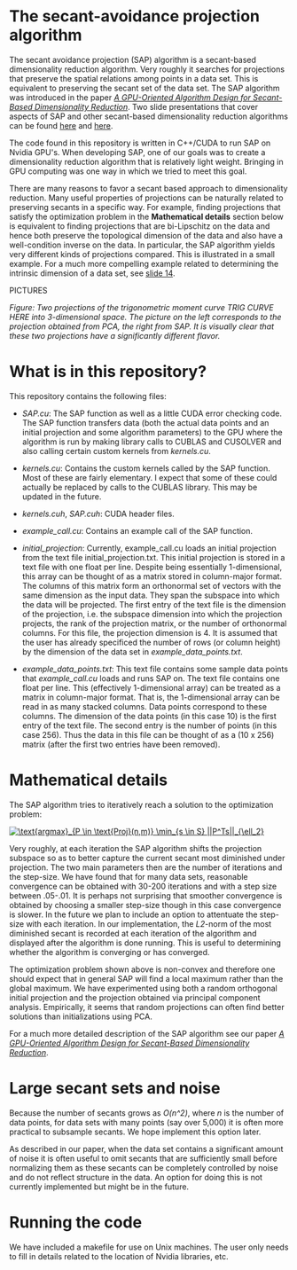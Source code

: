# The secant-avoidance projection algorithm

The secant avoidance projection (SAP) algorithm is a secant-based dimensionality reduction algorithm. 
Very roughly it searches for projections that preserve the spatial relations among points in a data set.
This is equivalent to preserving the secant set of the data set. The SAP algorithm was introduced in the paper
[*A GPU-Oriented Algorithm Design for Secant-Based Dimensionality Reduction*](https://ieeexplore.ieee.org/document/8452022). 
Two slide presentations that cover aspects of SAP and other secant-based dimensionality reduction algorithms can be found
[here](https://hkvinge.github.io/HKvinge_BigData_2018_short.pdf) and [here](https://hkvinge.github.io/HKvingeHPEC2018.pdf).

The code found in this repository is written in C++/CUDA to run SAP on Nvidia GPU's. 
When developing SAP, one of our goals was to create a dimensionality reduction algorithm 
that is relatively light weight. 
Bringing in GPU computing was one way in which we tried to meet this goal.

There are many reasons to favor a secant based approach to dimensionality reduction. 
Many useful properties of projections can be naturally related to preserving secants in a specific way.
For example, finding projections that satisfy the optimization problem in the **Mathematical details** section below
is equivalent to finding projections that are bi-Lipschitz on the data and hence both preserve the topological dimension of the data and also have a well-condition inverse on the data. 
In particular, the SAP algorithm yields very different kinds of projections compared. 
This is illustrated in a small example. 
For a much more compelling example related to determining the intrinsic dimension of a data set, see [slide 14](https://hkvinge.github.io/HKvinge_BigData_2018_short.pdf).

PICTURES

*Figure: Two projections of the trigonometric moment curve TRIG CURVE HERE into 3-dimensional space. 
The picture on the left corresponds to the projection obtained from PCA, the right from SAP.
It is visually clear that these two projections have a significantly different flavor.*

# What is in this repository?

This repository contains the following files:

* *SAP.cu*: The SAP function as well as a little CUDA error checking code. The SAP function transfers data (both the actual data points and an initial projection and some algorithm parameters) to the GPU where the algorithm is run by making library calls to CUBLAS and CUSOLVER and also calling certain custom kernels from *kernels.cu*.

* *kernels.cu*: Contains the custom kernels called by the SAP function. Most of these are fairly elementary. I expect that some of these could actually be replaced by calls to the CUBLAS library. This may be updated in the future. 

* *kernels.cuh*, *SAP.cuh*: CUDA header files.

* *example_call.cu*: Contains an example call of the SAP function.

* *initial_projection*: Currently, example_call.cu loads an initial projection from the text file initial_projection.txt. This initial projection is stored in a text file with one float per line. 
Despite being essentially 1-dimensional, this array can be thought of as a matrix stored in column-major format. 
The columns of this matrix form an orthonormal set of vectors with the same dimension as the input data. 
They span the subspace into which the data will be projected. 
The first entry of the text file is the dimension of the projection, i.e. the subspace dimension into which the projection projects, the rank of the projection matrix, or the number of orthonormal columns. 
For this file, the projection dimension is 4.
It is assumed that the user has already specificed the number of rows (or column height) by the dimension of the data set in *example_data_points.txt*.

* *example_data_points.txt*: This text file contains some sample data points that *example_call.cu* loads and runs SAP on. The text file contains one float per line. 
This (effectively 1-dimensional array) can be treated as a matrix in column-major format. 
That is, the 1-dimensional array can be read in as many stacked columns. 
Data points correspond to these columns. 
The dimension of the data points (in this case 10) is the first entry of the text file. 
The second entry is the number of points (in this case 256). 
Thus the data in this file can be thought of as a (10 x 256) matrix (after the first two entries have been removed). 

# Mathematical details

The SAP algorithm tries to iteratively reach a solution to the optimization problem:

<a href="https://www.codecogs.com/eqnedit.php?latex=\text{argmax}_{P&space;\in&space;\text{Proj}(n,m)}&space;\min_{s&space;\in&space;S}&space;||P^Ts||_{\ell_2}" target="_blank"><img src="https://latex.codecogs.com/gif.latex?\text{argmax}_{P&space;\in&space;\text{Proj}(n,m)}&space;\min_{s&space;\in&space;S}&space;||P^Ts||_{\ell_2}" title="\text{argmax}_{P \in \text{Proj}(n,m)} \min_{s \in S} ||P^Ts||_{\ell_2}" /></a>

Very roughly, at each iteration the SAP algorithm shifts the projection subspace so as to better capture the current secant most diminished under projection.
The two main parameters then are the number of iterations and the step-size. 
We have found that for many data sets, reasonable convergence can be obtained with 30-200 iterations and with a step size between .05-.01. 
It is perhaps not surprising that smoother convergence is obtained by choosing a smaller step-size though in this case convergence is slower. 
In the future we plan to include an option to attentuate the step-size with each iteration. 
In our implementation, the *L2*-norm of the most diminished secant is recorded at each iteration of the algorithm and displayed after the algorithm is done running. 
This is useful to determining whether the algorithm is converging or has converged.

The optimization problem shown above is non-convex and therefore one should expect that in general SAP will find a local maximum rather than the global maximum. 
We have experimented using both a random orthogonal initial projection and the projection obtained via principal component analysis. 
Empirically, it seems that random projections can often find better solutions than initializations using PCA. 

For a much more detailed description of the SAP algorithm see our paper [*A GPU-Oriented Algorithm Design for Secant-Based Dimensionality Reduction*](https://ieeexplore.ieee.org/document/8452022).

# Large secant sets and noise

Because the number of secants grows as *O(n^2)*, where *n* is the number of data points, for data sets with many points (say over 5,000) it is often more practical to subsample secants. We hope implement this option later.

As described in our paper, when the data set contains a significant amount of noise it is often useful to omit secants that are sufficiently small before normalizing them as these secants can be completely controlled by noise and do not reflect structure in the data.
An option for doing this is not currently implemented but might be in the future.

# Running the code

We have included a makefile for use on Unix machines. The user only needs to fill in details related to the location of Nvidia libraries, etc.


